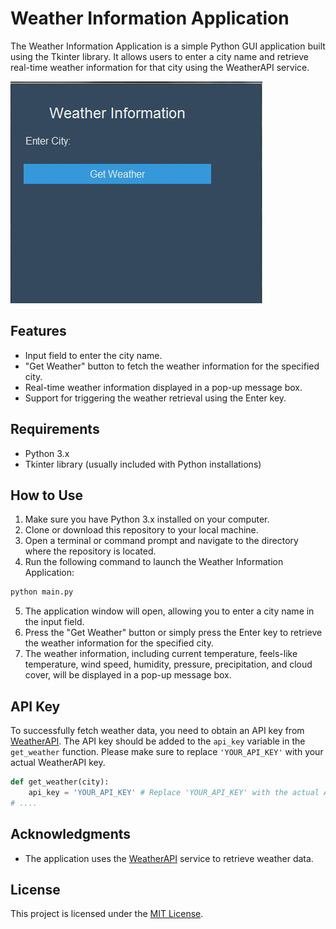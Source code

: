 # Weather Information Application

The Weather Information Application is a simple Python GUI application built using the Tkinter library. It allows users to enter a city name and retrieve real-time weather information for that city using the WeatherAPI service.

![Weather Information Application](screenshots.JPG)

## Features

- Input field to enter the city name.
- "Get Weather" button to fetch the weather information for the specified city.
- Real-time weather information displayed in a pop-up message box.
- Support for triggering the weather retrieval using the Enter key.

## Requirements

- Python 3.x
- Tkinter library (usually included with Python installations)

## How to Use

1. Make sure you have Python 3.x installed on your computer.
2. Clone or download this repository to your local machine.
3. Open a terminal or command prompt and navigate to the directory where the repository is located.
4. Run the following command to launch the Weather Information Application:
```bash
python main.py
```

5. The application window will open, allowing you to enter a city name in the input field.
6. Press the "Get Weather" button or simply press the Enter key to retrieve the weather information for the specified city.
7. The weather information, including current temperature, feels-like temperature, wind speed, humidity, pressure, precipitation, and cloud cover, will be displayed in a pop-up message box.

## API Key

To successfully fetch weather data, you need to obtain an API key from [WeatherAPI](https://weatherapi.com). The API key should be added to the `api_key` variable in the `get_weather` function. Please make sure to replace `'YOUR_API_KEY'` with your actual WeatherAPI key.
```python
def get_weather(city):
    api_key = 'YOUR_API_KEY' # Replace 'YOUR_API_KEY' with the actual API key from WeatherAPI
# ....
```

## Acknowledgments

- The application uses the [WeatherAPI](https://www.weatherapi.com/) service to retrieve weather data.

## License

This project is licensed under the [MIT License](LICENSE.txt).


